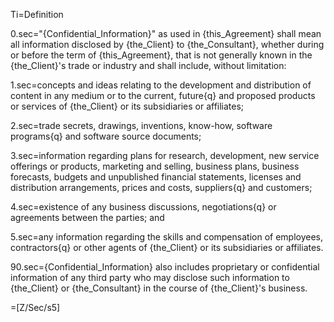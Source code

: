 Ti=Definition

0.sec="{Confidential_Information}" as used in {this_Agreement} shall mean all information disclosed by {the_Client} to {the_Consultant}, whether during or before the term of {this_Agreement}, that is not generally known in the {the_Client}'s trade or industry and shall include, without limitation:

1.sec=concepts and ideas relating to the development and distribution of content in any medium or to the current, future{q} and proposed products or services of {the_Client} or its subsidiaries or affiliates;

2.sec=trade secrets, drawings, inventions, know-how, software programs{q} and software source documents;

3.sec=information regarding plans for research, development, new service offerings or products, marketing and selling, business plans, business forecasts, budgets and unpublished financial statements, licenses and distribution arrangements, prices and costs, suppliers{q} and customers;

4.sec=existence of any business discussions, negotiations{q} or agreements between the parties; and

5.sec=any information regarding the skills and compensation of employees, contractors{q} or other agents of {the_Client} or its subsidiaries or affiliates.

90.sec={Confidential_Information} also includes proprietary or confidential information of any third party who may disclose such information to {the_Client} or {the_Consultant} in the course of {the_Client}'s business.

=[Z/Sec/s5]